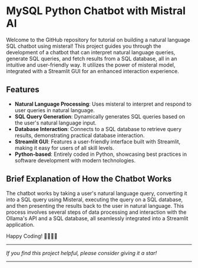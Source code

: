 # MySQL Python Chatbot with Mistral AI

Welcome to the GitHub repository for  tutorial on building a natural language SQL chatbot using misteral! This project guides you through the development of a chatbot that can interpret natural language queries, generate SQL queries, and fetch results from a SQL database, all in an intuitive and user-friendly way. It utilizes the power of misteral model, integrated with a Streamlit GUI for an enhanced interaction experience.


## Features
- **Natural Language Processing**: Uses misteral to interpret and respond to user queries in natural language.
- **SQL Query Generation**: Dynamically generates SQL queries based on the user's natural language input.
- **Database Interaction**: Connects to a SQL database to retrieve query results, demonstrating practical database interaction.
- **Streamlit GUI**: Features a user-friendly interface built with Streamlit, making it easy for users of all skill levels.
- **Python-based**: Entirely coded in Python, showcasing best practices in software development with modern technologies.

## Brief Explanation of How the Chatbot Works

The chatbot works by taking a user's natural language query, converting it into a SQL query using Misteral, executing the query on a SQL database, and then presenting the results back to the user in natural language. This process involves several steps of data processing and interaction with the Ollama's API and a SQL database, all seamlessly integrated into a Streamlit application.


Happy Coding! 🚀👨‍💻🤖

---

*If you find this project helpful, please consider giving it a star!*

---
